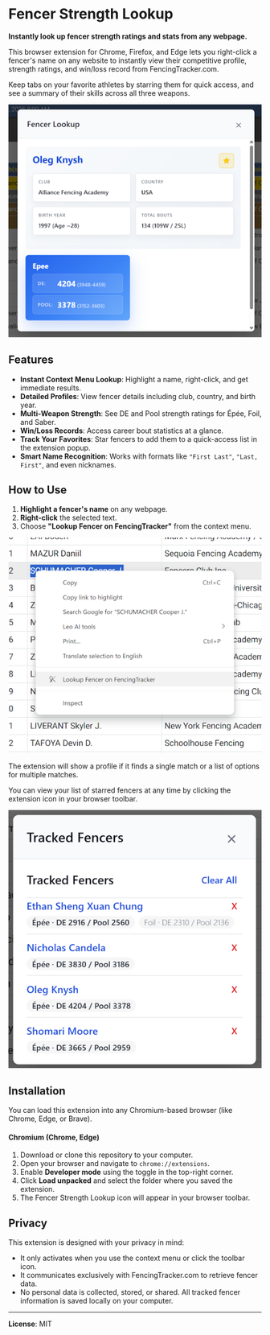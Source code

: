 # Fencer Strength Lookup

**Instantly look up fencer strength ratings and stats from any webpage.**

This browser extension for Chrome, Firefox, and Edge lets you right-click a fencer's name on any website to instantly view their competitive profile, strength ratings, and win/loss record from FencingTracker.com.

Keep tabs on your favorite athletes by starring them for quick access, and see a summary of their skills across all three weapons.

![Fencer Strength Lookup Modal](assets/modal.png)

## Features

-   **Instant Context Menu Lookup**: Highlight a name, right-click, and get immediate results.
-   **Detailed Profiles**: View fencer details including club, country, and birth year.
-   **Multi-Weapon Strength**: See DE and Pool strength ratings for Épée, Foil, and Saber.
-   **Win/Loss Records**: Access career bout statistics at a glance.
-   **Track Your Favorites**: Star fencers to add them to a quick-access list in the extension popup.
-   **Smart Name Recognition**: Works with formats like `"First Last"`, `"Last, First"`, and even nicknames.

## How to Use

1.  **Highlight a fencer's name** on any webpage.
2.  **Right-click** the selected text.
3.  Choose **"Lookup Fencer on FencingTracker"** from the context menu.

![Right-click to look up a fencer](assets/rightclick.png)

The extension will show a profile if it finds a single match or a list of options for multiple matches.

You can view your list of starred fencers at any time by clicking the extension icon in your browser toolbar.

![Tracked Fencers List](assets/tracklist.png)

## Installation

You can load this extension into any Chromium-based browser (like Chrome, Edge, or Brave).

#### Chromium (Chrome, Edge)

1.  Download or clone this repository to your computer.
2.  Open your browser and navigate to `chrome://extensions`.
3.  Enable **Developer mode** using the toggle in the top-right corner.
4.  Click **Load unpacked** and select the folder where you saved the extension.
5.  The Fencer Strength Lookup icon will appear in your browser toolbar.

## Privacy

This extension is designed with your privacy in mind:

-   It only activates when you use the context menu or click the toolbar icon.
-   It communicates exclusively with FencingTracker.com to retrieve fencer data.
-   No personal data is collected, stored, or shared. All tracked fencer information is saved locally on your computer.

---

**License**: MIT